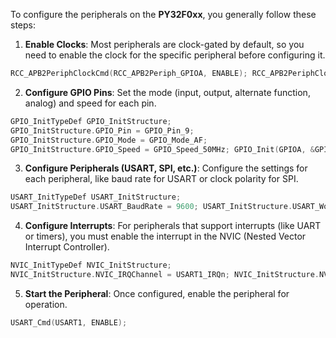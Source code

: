 To configure the peripherals on the **PY32F0xx**, you generally follow these steps:

1. **Enable Clocks**: 
Most peripherals are clock-gated by default, so you need to enable the clock for the specific peripheral before configuring it.
```cpp
RCC_APB2PeriphClockCmd(RCC_APB2Periph_GPIOA, ENABLE); RCC_APB2PeriphClockCmd(RCC_APB2Periph_USART1, ENABLE);
```

2. **Configure GPIO Pins**: 
Set the mode (input, output, alternate function, analog) and speed for each pin.
```cpp
GPIO_InitTypeDef GPIO_InitStructure;
GPIO_InitStructure.GPIO_Pin = GPIO_Pin_9;
GPIO_InitStructure.GPIO_Mode = GPIO_Mode_AF;
GPIO_InitStructure.GPIO_Speed = GPIO_Speed_50MHz; GPIO_Init(GPIOA, &GPIO_InitStructure);
```
    
3. **Configure Peripherals (USART, SPI, etc.)**: 
Configure the settings for each peripheral, like baud rate for USART or clock polarity for SPI.
```cpp
USART_InitTypeDef USART_InitStructure;
USART_InitStructure.USART_BaudRate = 9600; USART_InitStructure.USART_WordLength = USART_WordLength_8b; USART_InitStructure.USART_StopBits = USART_StopBits_1; USART_InitStructure.USART_Parity = USART_Parity_No; USART_Init(USART1, &USART_InitStructure);
```
    
4. **Configure Interrupts**: 
For peripherals that support interrupts (like UART or timers), you must enable the interrupt in the NVIC (Nested Vector Interrupt Controller).
    
```cpp
NVIC_InitTypeDef NVIC_InitStructure;
NVIC_InitStructure.NVIC_IRQChannel = USART1_IRQn; NVIC_InitStructure.NVIC_IRQChannelPreemptionPriority = 0; NVIC_InitStructure.NVIC_IRQChannelSubPriority = 0; NVIC_InitStructure.NVIC_IRQChannelCmd = ENABLE; NVIC_Init(&NVIC_InitStructure);
```
    
5. **Start the Peripheral**: Once configured, enable the peripheral for operation.

```cpp
USART_Cmd(USART1, ENABLE);
```
